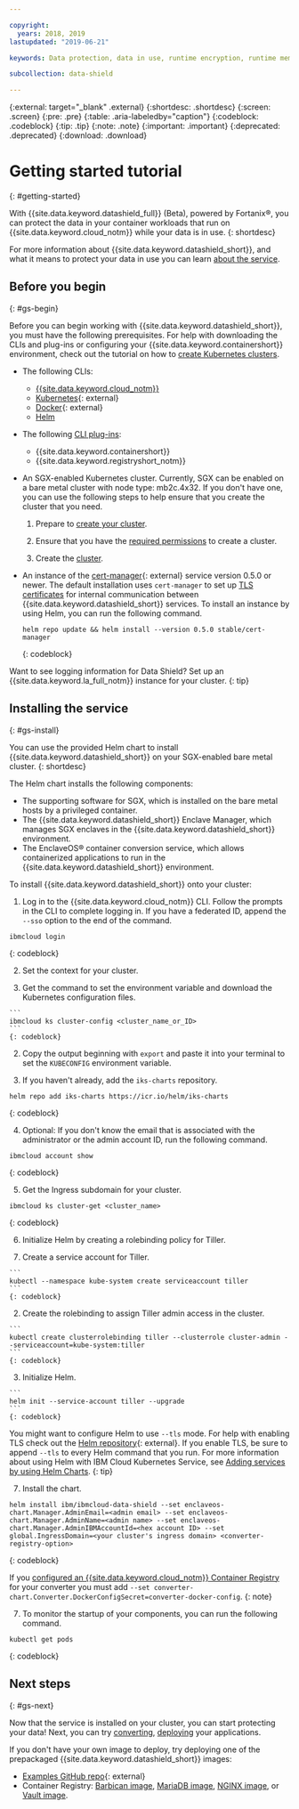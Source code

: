 ```yaml
---

copyright:
  years: 2018, 2019
lastupdated: "2019-06-21"

keywords: Data protection, data in use, runtime encryption, runtime memory encryption, encrypted memory, Intel SGX, software guard extensions, Fortanix runtime encryption

subcollection: data-shield

---
```



{:external: target="_blank" .external}
{:shortdesc: .shortdesc}
{:screen: .screen}
{:pre: .pre}
{:table: .aria-labeledby="caption"}
{:codeblock: .codeblock}
{:tip: .tip}
{:note: .note}
{:important: .important}
{:deprecated: .deprecated}
{:download: .download}

# Getting started tutorial
{: #getting-started}

With {{site.data.keyword.datashield_full}} (Beta), powered by Fortanix®, you can protect the data in your container workloads that run on {{site.data.keyword.cloud_notm}} while your data is in use.
{: shortdesc}

For more information about {{site.data.keyword.datashield_short}}, and what it means to protect your data in use you can learn [about the service](/docs/services/data-shield?topic=data-shield-about).

## Before you begin
{: #gs-begin}

Before you can begin working with {{site.data.keyword.datashield_short}}, you must have the following prerequisites. For help with downloading the CLIs and plug-ins or configuring your {{site.data.keyword.containershort}} environment, check out the tutorial on how to [create Kubernetes clusters](/docs/containers?topic=containers-cs_cluster_tutorial#cs_cluster_tutorial_lesson1).

* The following CLIs:

  * [{{site.data.keyword.cloud_notm}}](/docs/cli/reference/ibmcloud?topic=cloud-cli-ibmcloud-cli)
  * [Kubernetes](https://kubernetes.io/docs/tasks/tools/install-kubectl/){: external}
  * [Docker](https://docs.docker.com/install/){: external}
  * [Helm](/docs/containers?topic=containers-helm)

* The following [CLI plug-ins](/docs/cli/reference/ibmcloud?topic=cloud-cli-plug-ins):

  * {{site.data.keyword.containershort}}
  * {{site.data.keyword.registryshort_notm}}

* An SGX-enabled Kubernetes cluster. Currently, SGX can be enabled on a bare metal cluster with node type: mb2c.4x32. If you don't have one, you can use the following steps to help ensure that you create the cluster that you need.
  1. Prepare to [create your cluster](/docs/containers?topic=containers-clusters#cluster_prepare).

  2. Ensure that you have the [required permissions](/docs/containers?topic=containers-users) to create a cluster.

  3. Create the [cluster](/docs/containers?topic=containers-clusters).

* An instance of the [cert-manager](https://cert-manager.readthedocs.io/en/latest/){: external} service version 0.5.0 or newer. The default installation uses <code>cert-manager</code> to set up [TLS certificates](/docs/services/data-shield?topic=data-shield-tls-certificates) for internal communication between {{site.data.keyword.datashield_short}} services. To install an instance by using Helm, you can run the following command.

  ```
  helm repo update && helm install --version 0.5.0 stable/cert-manager
  ```
  {: codeblock}

Want to see logging information for Data Shield? Set up an {{site.data.keyword.la_full_notm}} instance for your cluster.
{: tip}

## Installing the service
{: #gs-install}

You can use the provided Helm chart to install {{site.data.keyword.datashield_short}} on your SGX-enabled bare metal cluster.
{: shortdesc}

The Helm chart installs the following components:

*	The supporting software for SGX, which is installed on the bare metal hosts by a privileged container.
*	The {{site.data.keyword.datashield_short}} Enclave Manager, which manages SGX enclaves in the {{site.data.keyword.datashield_short}} environment.
*	The EnclaveOS® container conversion service, which allows containerized applications to run in the {{site.data.keyword.datashield_short}} environment.


To install {{site.data.keyword.datashield_short}} onto your cluster:

1. Log in to the {{site.data.keyword.cloud_notm}} CLI. Follow the prompts in the CLI to complete logging in. If you have a federated ID, append the `--sso` option to the end of the command.

  ```
  ibmcloud login
  ```
  {: codeblock}

2. Set the context for your cluster.

  1. Get the command to set the environment variable and download the Kubernetes configuration files.

    ```
    ibmcloud ks cluster-config <cluster_name_or_ID>
    ```
    {: codeblock}

  2. Copy the output beginning with `export` and paste it into your terminal to set the `KUBECONFIG` environment variable.

3. If you haven't already, add the `iks-charts` repository.

  ```
  helm repo add iks-charts https://icr.io/helm/iks-charts
  ```
  {: codeblock}

4. Optional: If you don't know the email that is associated with the administrator or the admin account ID, run the following command.

  ```
  ibmcloud account show
  ```
  {: codeblock}

5. Get the Ingress subdomain for your cluster.

  ```
  ibmcloud ks cluster-get <cluster_name>
  ```
  {: codeblock}

6. Initialize Helm by creating a rolebinding policy for Tiller. 

  1. Create a service account for Tiller.
  
    ```
    kubectl --namespace kube-system create serviceaccount tiller
    ```
    {: codeblock}

  2. Create the rolebinding to assign Tiller admin access in the cluster.

    ```
    kubectl create clusterrolebinding tiller --clusterrole cluster-admin --serviceaccount=kube-system:tiller
    ```
    {: codeblock}

  3. Initialize Helm.

    ```
    helm init --service-account tiller --upgrade
    ```
    {: codeblock}

  You might want to configure Helm to use `--tls` mode. For help with enabling TLS check out the [Helm repository](https://github.com/helm/helm/blob/master/docs/tiller_ssl.md){: external}. If you enable TLS, be sure to append `--tls` to every Helm command that you run. For more information about using Helm with IBM Cloud Kubernetes Service, see [Adding services by using Helm Charts](/docs/containers?topic=containers-helm#public_helm_install).
  {: tip}

7. Install the chart.

  ```
  helm install ibm/ibmcloud-data-shield --set enclaveos-chart.Manager.AdminEmail=<admin email> --set enclaveos-chart.Manager.AdminName=<admin name> --set enclaveos-chart.Manager.AdminIBMAccountId=<hex account ID> --set global.IngressDomain=<your cluster's ingress domain> <converter-registry-option>
  ```
  {: codeblock}

  If you [configured an {{site.data.keyword.cloud_notm}} Container Registry](/docs/services/data-shield?topic=data-shield-convert) for your converter you must add `--set converter-chart.Converter.DockerConfigSecret=converter-docker-config`.
  {: note}

7. To monitor the startup of your components, you can run the following command.

  ```
  kubectl get pods
  ```
  {: codeblock}

## Next steps
{: #gs-next}

Now that the service is installed on your cluster, you can start protecting your data! Next, you can try [converting](/docs/services/data-shield?topic=data-shield-convert), [deploying](/docs/services/data-shield?topic=data-shield-deploying) your applications. 

If you don't have your own image to deploy, try deploying one of the prepackaged {{site.data.keyword.datashield_short}} images:

* [Examples GitHub repo](https://github.com/fortanix/data-shield-examples/tree/master/ewallet){: external}
* Container Registry: [Barbican image](/docs/services/Registry?topic=RegistryImages-datashield-barbican_starter#datashield-barbican_starter), [MariaDB image](/docs/services/Registry?topic=RegistryImages-datashield-mariadb_starter#datashield-mariadb_starter), [NGINX image](/docs/services/Registry?topic=RegistryImages-datashield-nginx_starter#datashield-nginx_starter), or [Vault image](/docs/services/Registry?topic=RegistryImages-datashield-vault_starter#datashield-vault_starter).


